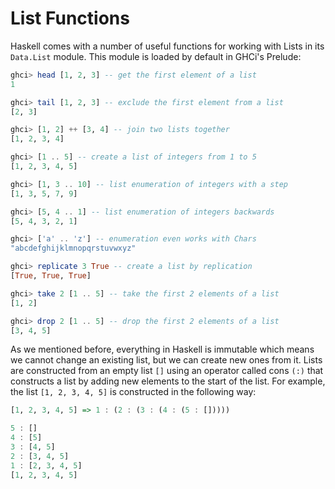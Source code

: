 # List Functions

Haskell comes with a number of useful functions for working with Lists in its `Data.List` module. This module is loaded by default in GHCi's Prelude:

```haskell
ghci> head [1, 2, 3] -- get the first element of a list
1

ghci> tail [1, 2, 3] -- exclude the first element from a list
[2, 3]

ghci> [1, 2] ++ [3, 4] -- join two lists together
[1, 2, 3, 4]

ghci> [1 .. 5] -- create a list of integers from 1 to 5
[1, 2, 3, 4, 5]

ghci> [1, 3 .. 10] -- list enumeration of integers with a step
[1, 3, 5, 7, 9]

ghci> [5, 4 .. 1] -- list enumeration of integers backwards
[5, 4, 3, 2, 1]

ghci> ['a' .. 'z'] -- enumeration even works with Chars
"abcdefghijklmnopqrstuvwxyz"

ghci> replicate 3 True -- create a list by replication
[True, True, True]

ghci> take 2 [1 .. 5] -- take the first 2 elements of a list
[1, 2]

ghci> drop 2 [1 .. 5] -- drop the first 2 elements of a list
[3, 4, 5]
```

As we mentioned before, everything in Haskell is immutable which means we cannot change an existing list, but we can create new ones from it. Lists are constructed from an empty list `[]` using an operator called cons `(:)` that constructs a list by adding new elements to the start of the list. For example, the list `[1, 2, 3, 4, 5]` is constructed in the following way:

```haskell
[1, 2, 3, 4, 5] => 1 : (2 : (3 : (4 : (5 : []))))

5 : []
4 : [5]
3 : [4, 5]
2 : [3, 4, 5]
1 : [2, 3, 4, 5]
[1, 2, 3, 4, 5]
```
